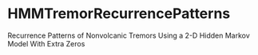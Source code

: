 # HMMTremorRecurrencePatterns
Recurrence Patterns of Nonvolcanic Tremors Using a 2-D Hidden Markov Model With Extra Zeros
